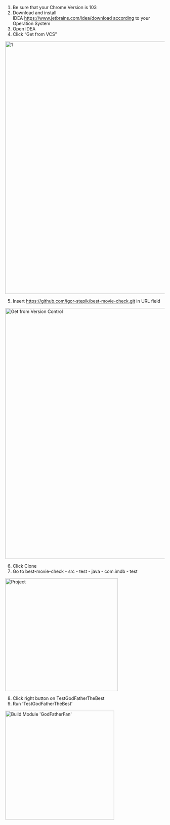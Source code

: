1. Be sure that your Chrome Version is 103
2. Download and install IDEA https://www.jetbrains.com/idea/download according to your Operation System
3. Open IDEA
4. Click “Get from VCS”
<img width="798" alt="1" src="https://user-images.githubusercontent.com/63912318/175625027-130f2df3-884a-40b1-8397-5506a4584b45.png">

5. Insert https://github.com/igor-stepik/best-movie-check.git in URL field
<img width="792" alt="Get from Version Control" src="https://user-images.githubusercontent.com/63912318/175625599-1c0bbe26-8f04-4630-b56d-885d84dd171b.png">

6. Click Clone
7. Go to best-movie-check - src - test - java - com.imdb - test
<img width="356" alt="Project" src="https://user-images.githubusercontent.com/63912318/175626049-13ae80ad-111a-4a5a-be8a-18c38f924853.png">


8. Click right button on TestGodFatherTheBest
9. Run ‘TestGodFatherTheBest’
<img width="344" alt="Build Module 'GodFatherFan'" src="https://user-images.githubusercontent.com/63912318/175626374-aaac01b6-e1da-4b75-a23a-6582d92b8fbf.png">

